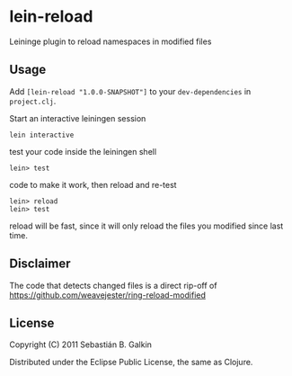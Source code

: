 # lein-reload

Leininge plugin to reload namespaces in modified files

## Usage

Add `[lein-reload "1.0.0-SNAPSHOT"]` to your `dev-dependencies` in
`project.clj`.

Start an interactive leiningen session

    lein interactive

test your code inside the leiningen shell

    lein> test

code to make it work, then reload and re-test

    lein> reload
    lein> test

reload will be fast, since it will only reload the files you modified
since last time.

## Disclaimer

The code that detects changed files is a direct rip-off of
https://github.com/weavejester/ring-reload-modified

## License

Copyright (C) 2011 Sebastián B. Galkin

Distributed under the Eclipse Public License, the same as Clojure.
